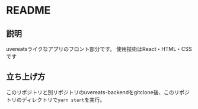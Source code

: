 # README

## 説明
uvereatsライクなアプリのフロント部分です。
使用技術はReact・HTML・CSSです

## 立ち上げ方
このリポジトリと別リポジトリのuvereats-backendをgitclone後、このリポジトリのディレクトリで`yarn start`を実行。
